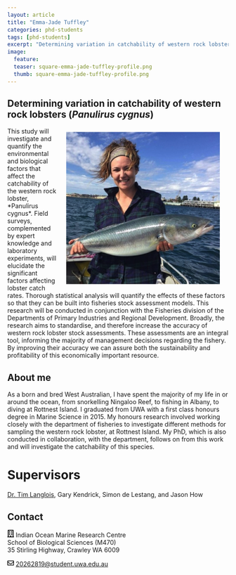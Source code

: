 ```yaml
---
layout: article
title: "Emma-Jade Tuffley"
categories: phd-students
tags: [phd-students]
excerpt: "Determining variation in catchability of western rock lobsters (*Panulirus cygnus*)"
image:
  feature: 
  teaser: square-emma-jade-tuffley-profile.png
  thumb: square-emma-jade-tuffley-profile.png
---
```

## Determining variation in catchability of western rock lobsters (*Panulirus cygnus*)
<img src='/images/square-emma-jade-tuffley-profile.png' align='right' width="350" hspace="20" vspace="10">
This study will investigate and quantify the environmental and biological factors that affect the catchability of the western rock lobster, *Panulirus cygnus*. Field surveys, complemented by expert knowledge and laboratory experiments, will elucidate the significant factors affecting lobster catch rates. Thorough statistical analysis will quantify the effects of these factors so that they can be built into fisheries stock assessment models. This research will be conducted in conjunction with the Fisheries division of the Departments of Primary Industries and Regional Development. Broadly, the research aims to standardise, and therefore increase the accuracy of western rock lobster stock assessments. These assessments are an integral tool, informing the majority of management decisions regarding the fishery. By improving their accuracy we can assure both the sustainability and profitability of this economically important resource.

## About me
As a born and bred West Australian, I have spent the majority of my life in or around the ocean, from snorkelling Ningaloo Reef, to fishing in Albany, to diving at Rottnest Island. I graduated from UWA with a first class honours degree in Marine Science in 2015. My honours research involved working closely with the department of fisheries to investigate different methods for sampling the western rock lobster, at Rottnest Island. My PhD, which is also conducted in collaboration, with the department, follows on from this work and will investigate the catchability of this species.

# Supervisors
[Dr. Tim Langlois](https://uwamegfisheries.github.io/researchers/tim-langlois/ "Tim Langlois"), Gary Kendrick, Simon de Lestang, and Jason How

## Contact
<img src='/images/icons/building-regular.svg' width="15px"> Indian Ocean Marine Research Centre <br>
School of Biological Sciences (M470)<br>
35 Stirling Highway, Crawley WA 6009</p>

<img src='/images/icons/envelope-regular.svg' width="15px"> 20262819@student.uwa.edu.au</a><br>
